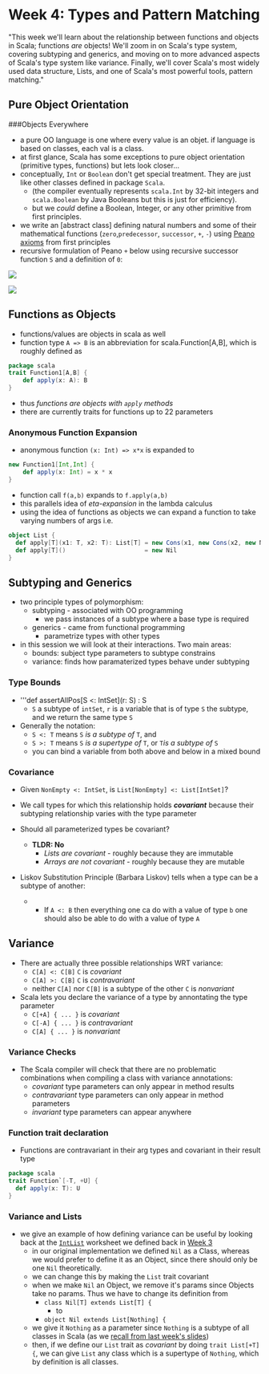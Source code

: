 # Week 4: Types and Pattern Matching

"This week we'll learn about the relationship between functions and objects in Scala; functions *are* objects! We'll zoom in on Scala's type system, covering subtyping and generics, and moving on to more advanced aspects of Scala's type system like variance. Finally, we'll cover Scala's most widely used data structure, Lists, and one of Scala's most powerful tools, pattern matching."

## Pure Object Orientation

###Objects Everywhere

+ a pure OO language is one where every value is an objet. if language is based on classes, each val is a class.
+ at first glance, Scala has some exceptions to pure object orientation (primitive types, functions) but lets look closer...
+ conceptually, ```Int``` or ```Boolean``` don't get special treatment. They are just like other classes defined in package ```Scala```. 
  + (the compiler eventually represents ```scala.Int``` by 32-bit integers and ```scala.Boolean``` by Java Booleans but this is just for efficiency).
  + but we *could* define a Boolean, Integer, or any other primitive from first principles.
+ we write an [abstract class] defining natural numbers and some of their mathematical functions (```zero```,```predecessor```, ```successor```, ```+```, ```-```) using [Peano axioms](https://en.wikipedia.org/wiki/Peano_axioms) from first principles
+ recursive formulation of Peano ```+``` below using recursive successor function ```S``` and a definition of ```0```: 

![](https://wikimedia.org/api/rest_v1/media/math/render/svg/80857d5980826ae352be5a7cd8eb9cb70bdf5843) 

![](https://wikimedia.org/api/rest_v1/media/math/render/svg/8df6ed7e94da6b405e499cd8219faa8ec6f14f68)

## Functions as Objects

+ functions/values are objects in scala as well
+ function type ```A => B``` is an abbreviation for scala.Function[A,B], which is roughly defined as 

```scala
package scala
trait Function1[A,B] {
    def apply(x: A): B
}
```

+ thus *functions are objects with ```apply``` methods*
+ there are currently traits for functions up to 22 parameters

### Anonymous Function Expansion
+ anonymous function ```(x: Int) => x*x``` is expanded to 

```scala
new Function1[Int,Int] {
    def apply(x: Int) = x * x
}
```

+ function call ```f(a,b)``` expands to ```f.apply(a,b)```
+ this parallels idea of *eta-expansion* in the lambda calculus
+ using the idea of functions as objects we can expand a function to take varying numbers of args i.e.

```scala
object List {
  def apply[T](x1: T, x2: T): List[T] = new Cons(x1, new Cons(x2, new Nil))
  def apply[T]()                      = new Nil
}
```

## Subtyping and Generics

+ two principle types of polymorphism:
  + subtyping - associated with OO programming
    + we pass instances of a subtype where a base type is required
  + generics - came from functional programming
    + parametrize types with other types
+ in this session we will look at their interactions. Two main areas:
  + bounds: subject type parameters to subtype constrains
  + variance: finds how paramaterized types behave under subtyping

### Type Bounds

+ '''def assertAllPos[S <: IntSet](r: S) : S
  + ```S``` a subtype of ```intSet```, ```r``` is a variable that is of type ```S``` the subtype, and we return the same type ```S``` 
+ Generally the notation:
  + ```S <: T``` means ```S``` *is a subtype of* ```T```, and
  + ```S >: T``` means ```S``` *is a supertype of* ```T```, or ```T```*is a subtype of* ```S```
  + you can bind a variable from both above and below in a mixed bound

### Covariance

+ Given ```NonEmpty <: IntSet```, is ```List[NonEmpty] <: List[IntSet]```?
+ We call types for which this relationship holds ***covariant*** because their subtyping relationship varies with the type parameter
+ Should all parameterized types be covariant? 
  + **TLDR: No**
    + *Lists are covariant* - roughly because they are immutable
    + *Arrays are not covariant* - roughly because they are mutable

+ Liskov Substitution Principle (Barbara Liskov) tells when a type can be a subtype of another:
  + * If ```A <: B``` then everything one ca do with a value of type ```b``` one should also be able to do with a value of type ```A```
  
## Variance

+ There are actually three possible relationships WRT variance:
  + ```C[A] <: C[B]```    ```C``` is *covariant*
  + ```C[A] >: C[B]```    ```C``` is *contravariant*
  + neither ```C[A]``` nor ```C[B]``` is a subtype of the other    ```C``` is *nonvariant*
+ Scala lets you declare the variance of a type by annontating the type parameter
  + ```C[+A] { ... }``` is *covariant*
  + ```C[-A] { ... }``` is *contravariant*
  + ```C[A] { ... }``` is *nonvariant*

### Variance Checks
+ The Scala compiler will check that there are no problematic combinations when compiling a class with variance annotations:
  + *covariant* type parameters can only appear in method results
  + *contravariant* type parameters can only appear in method parameters
  + *invariant* type parameters can appear anywhere

### Function trait declaration
+ Functions are contravariant in their arg types and covariant in their result type
  
```scala
package scala
trait Function`[-T, +U] {
  def apply(x: T): U 
}
```

### Variance and Lists
+ we give an example of how defining variance can be useful by looking back at the [```IntList```](https://github.com/markostam/coursera-scala-1/blob/master/Week3-objsets/src/main/scala/IntList.sc) worksheet we defined back in [Week 3](https://github.com/markostam/coursera-scala-1/tree/master/Week3-objsets)
  + in our original implementation we defined ```Nil``` as a Class, whereas we would prefer to define it as an Object, since there should only be one ```Nil``` theoretically.
  + we can change this by making the ```List``` trait covariant
  + when we make ```Nil``` an Object, we remove it's params since Objects take no params. Thus we have to change its definition from 
    + ```class Nil[T] extends List[T] { ```
      + to 
    + ```object Nil extends List[Nothing] {```
  + we give it ```Nothing``` as a parameter since ```Nothing``` is a subtype of all classes in Scala (as we [recall from last week's slides](https://raw.githubusercontent.com/markostam/coursera-scala-1/master/Week3-objsets/img/scala_class_heirarchy.png))
  + then, if we define our ```List``` trait as *covariant* by doing ```trait List[+T]{```, we can give ```List``` any class which is a supertype of ```Nothing```, which by definition is all classes.
